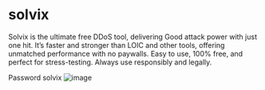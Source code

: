 # solvix
Solvix is the ultimate free DDoS tool, delivering Good attack power with just one hit. It’s faster and stronger than LOIC and other tools, offering unmatched performance with no paywalls. Easy to use, 100% free, and perfect for stress-testing. Always use responsibly and legally.

Password solvix
![image](https://github.com/user-attachments/assets/38e687ac-c8e4-488b-b33f-d9d50644b477)
